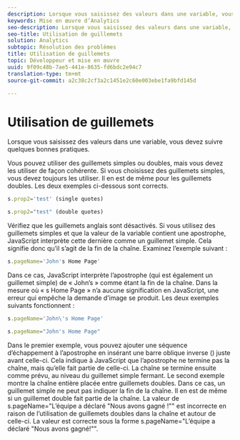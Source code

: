 ```yaml
---
description: Lorsque vous saisissez des valeurs dans une variable, vous devez suivre quelques bonnes pratiques.
keywords: Mise en œuvre d’Analytics
seo-description: Lorsque vous saisissez des valeurs dans une variable, vous devez suivre quelques bonnes pratiques.
seo-title: Utilisation de guillemets
solution: Analytics
subtopic: Résolution des problèmes
title: Utilisation de guillemets
topic: Développeur et mise en œuvre
uuid: 9f09c48b-7ae5-441e-8635-fd6bdc2e94c7
translation-type: tm+mt
source-git-commit: a2c38c2cf3a2c1451e2c60e003ebe1fa9bfd145d

---
```



# Utilisation de guillemets

Lorsque vous saisissez des valeurs dans une variable, vous devez suivre quelques bonnes pratiques.

Vous pouvez utiliser des guillemets simples ou doubles, mais vous devez les utiliser de façon cohérente. Si vous choisissez des guillemets simples, vous devez toujours les utiliser. Il en est de même pour les guillemets doubles. Les deux exemples ci-dessous sont corrects.

```js
s.prop2='test' (single quotes)
```

```js
s.prop2="test" (double quotes)
```

Vérifiez que les guillemets anglais sont désactivés. Si vous utilisez des guillemets simples et que la valeur de la variable contient une apostrophe, JavaScript interprète cette dernière comme un guillemet simple. Cela signifie donc qu’il s’agit de la fin de la chaîne. Examinez l’exemple suivant :

```js
s.pageName='John's Home Page'
```

Dans ce cas, JavaScript interprète l’apostrophe (qui est également un guillemet simple) de « John’s » comme étant la fin de la chaîne. Dans la mesure où « s Home Page » n’a aucune signification en JavaScript, une erreur qui empêche la demande d’image se produit. Les deux exemples suivants fonctionnent :

```js
s.pageName='John\'s Home Page'
```

```js
s.pageName="John's Home Page"
```

Dans le premier exemple, vous pouvez ajouter une séquence d’échappement à l’apostrophe en insérant une barre oblique inverse (\) juste avant celle-ci. Cela indique à JavaScript que l’apostrophe ne termine pas la chaîne, mais qu’elle fait partie de celle-ci. La chaîne se termine ensuite comme prévu, au niveau du guillemet simple fermant. Le second exemple montre la chaîne entière placée entre guillemets doubles. Dans ce cas, un guillemet simple ne peut pas indiquer la fin de la chaîne. Il en est de même si un guillemet double fait partie de la chaîne. La valeur de s.pageName="L’équipe a déclaré "Nous avons gagné !"" est incorrecte en raison de l’utilisation de guillemets doubles dans la chaîne et autour de celle-ci. La valeur est correcte sous la forme s.pageName="L’équipe a déclaré \"Nous avons gagné!\"".
